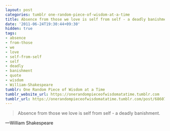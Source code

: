 ```yaml
---
layout: post
categories: tumblr one-random-piece-of-wisdom-at-a-time
title: Absence from those we love is self from self - a deadly banishment.
date: '2011-06-24T19:30:44+09:30'
hidden: true
tags:
- absence
- from-those
- we
- love
- self-from-self
- self
- deadly
- banishment
- quote
- wisdom
- William-Shakespeare
tumblr: One Random Piece of Wisdom at a Time
tumblr_website_url: https://onerandompieceofwisdomatatime.tumblr.com
tumblr_url: https://onerandompieceofwisdomatatime.tumblr.com/post/6860794170/absence-from-those-we-love-is-self-from-self-a
---
```

> Absence from those we love is self from self - a deadly banishment.

—William Shakespeare&nbsp;

